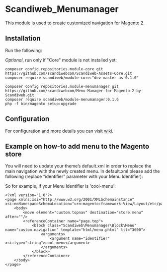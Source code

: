 # Scandiweb_Menumanager

This module is used to create customized navigation for Magento 2.

## Installation

Run the following:

*Optional*, run only if "Core" module is not installed yet:
```
composer config repositories.module-core git https://github.com/scandiwebcom/Scandiweb-Assets-Core.git
composer require scandiweb/module-core:"dev-master as 0.1.0"
```

```
composer config repositories.module-menumanager git https://github.com/scandiwebcom/Menu-Manager-for-Magento-2-by-Scandiweb.git
composer require scandiweb/module-menumanager:0.1.6
php -f bin/magento setup:upgrade
```

## Configuration

For configuration and more details you can visit [wiki](https://github.com/scandiwebcom/Menu-Manager-for-Magento-2-by-Scandiweb/wiki).

## Example on how-to add menu to the Magento store

You will need to update your theme’s default.xml in order to replace the main navigation with the newly created menu. In  default.xml please add the following (replace “identifier” parameter with your Menu Identifier):

So for example, if your Menu Identifier is 'cool-menu':

```
<?xml version="1.0"?>
<page xmlns:xsi="http://www.w3.org/2001/XMLSchemainstance" xsi:noNamespaceSchemaLocation="urn:magento:framework:View/Layout/etc/page_configuration.xsd">
    <body>
        <move element="custom.topnav" destination="store.menu" after=""/>
        <referenceContainer name="page.top">
            <block class="Scandiweb\Menumanager\Block\Menu" name="custom.navigation" template="html/menu.phtml" ttl="3600">
                <arguments>
                    <argument name="identifier" xsi:type="string">cool-menu</argument>
                </arguments>
            </block>
        </referenceContainer>
    </body>
</page>
```
